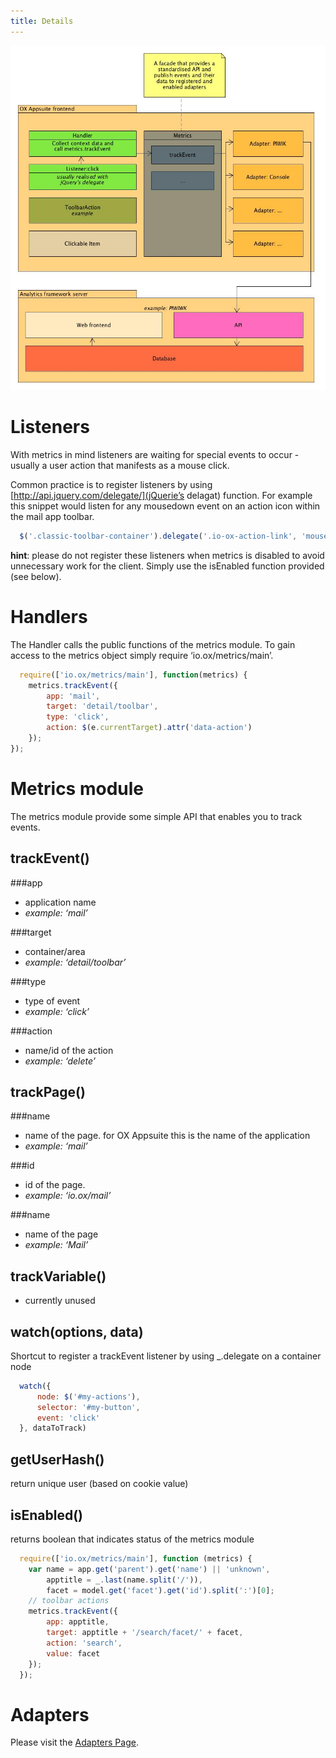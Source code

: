 ```yaml
---
title: Details
---
```



![metrics-01.jpg](metrics-01.jpg)

# Listeners

With metrics in mind listeners are waiting for special events to occur - usually a user action that manifests as a mouse click.

Common practice is to register listeners by using [http://api.jquery.com/delegate/](jQuerie’s delagat) function. For example this snippet would listen for any mousedown event on an action icon within the mail app toolbar.

```javascript
  $('.classic-toolbar-container').delegate('.io-ox-action-link', 'mousedown', yourHandler);
```

__hint__: please do not register these listeners when metrics is disabled to avoid unnecessary work for the client. Simply use the isEnabled function provided (see below).

# Handlers

The Handler calls the public functions of the metrics module. To gain access to the metrics object simply require ‘io.ox/metrics/main’.

```javascript
  require(['io.ox/metrics/main'], function(metrics) {
    metrics.trackEvent({
        app: 'mail',
        target: 'detail/toolbar',
        type: 'click',
        action: $(e.currentTarget).attr('data-action')
    });
});
```

# Metrics module 

The metrics module provide some simple API that enables you to track events.

## trackEvent() 

###app

  * application name
  * _example: ‘mail’_

###target

  * container/area
  * _example: ‘detail/toolbar’_

###type

  * type of event
  * _example: ‘click’_

###action

  * name/id of the action
  * _example: ‘delete’_

## trackPage() 

###name

  * name of the page. for OX Appsuite this is the name of the application
  * _example: ‘mail’_

###id

  * id of the page.
  * _example: ‘io.ox/mail’_

###name

  * name of the page
  * _example: ‘Mail’_

## trackVariable() 

  * currently unused

## watch(options, data) 

Shortcut to register a trackEvent listener by using _.delegate on a container node

```javascript
  watch({
      node: $('#my-actions'),
      selector: '#my-button',
      event: 'click'
  }, dataToTrack)

```
## getUserHash() 

return unique user (based on cookie value)

## isEnabled() 

returns boolean that indicates status of the metrics module

```javascript
  require(['io.ox/metrics/main'], function (metrics) {
    var name = app.get('parent').get('name') || 'unknown',
        apptitle = _.last(name.split('/')),
        facet = model.get('facet').get('id').split(':')[0];
    // toolbar actions
    metrics.trackEvent({
        app: apptitle,
        target: apptitle + '/search/facet/' + facet,
        action: 'search',
        value: facet
    });
  });
```


# Adapters 

Please visit the [Adapters Page](TODO).
